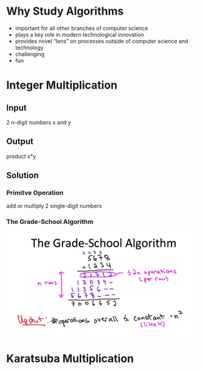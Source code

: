 # Why Study Algorithms

- important for all other branches of computer science
- plays a key role in modern technological innovation
- provides novel “lens” on processes outside of computer science and technology
- challenging
- fun

# Integer Multiplication

## Input

2 n-digit numbers x and y

## Output

product x\*y

## Solution

### Primitve Operation

add or multiply 2 single-digit
numbers

### The Grade-School Algorithm

![grad school solution](assets/grad_school_algorithms.png)

# Karatsuba Multiplication
